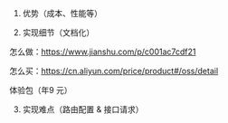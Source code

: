 1. 优势（成本、性能等）

2. 实现细节（文档化）

怎么做：https://www.jianshu.com/p/c001ac7cdf21

怎么买：https://cn.aliyun.com/price/product#/oss/detail

体验包（年9 元）

3. 实现难点（路由配置 & 接口请求）